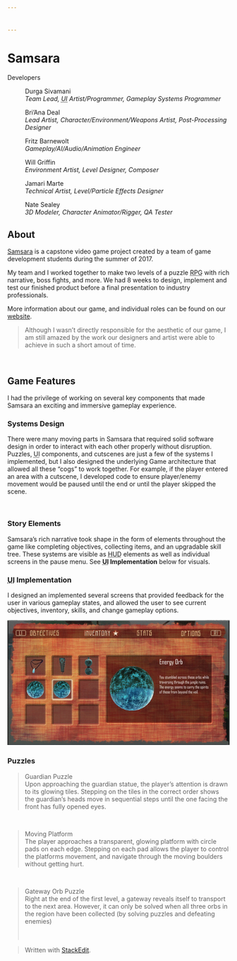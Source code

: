 ```yaml
---


---
```


<h1 id="samsara">Samsara</h1>
<dl>
<dt>Developers</dt>
<dd>
<p>Durga Sivamani<br>
<em>Team Lead, <abbr title="User Interface">UI</abbr> Artist/Programmer, Gameplay Systems Programmer</em></p>
</dd>
<dd>
<p>Bri’Ana Deal<br>
<em>Lead Artist, Character/Environment/Weapons Artist, Post-Processing Designer</em></p>
</dd>
<dd>
<p>Fritz Barnewolt<br>
<em>Gameplay/AI/Audio/Animation Engineer</em></p>
</dd>
<dd>
<p>Will Griffin<br>
<em>Environment Artist, Level Designer, Composer</em></p>
</dd>
<dd>
<p>Jamari Marte<br>
<em>Technical Artist, Level/Particle Effects Designer</em></p>
</dd>
<dd>
<p>Nate Sealey<br>
<em>3D Modeler, Character Animator/Rigger, QA Tester</em></p>
</dd>
</dl>
<h2 id="about">About</h2>
<p><a href="https://monomythstudios.wixsite.com/samsara">Samsara</a> is a capstone video game project created by a team of game development students during the summer of 2017.</p>
<p>My team and I worked together to make two levels of a puzzle <abbr title="Role-Playing Game">RPG</abbr> with rich narrative, boss fights, and more. We had 8 weeks to design, implement and test our finished product before a final presentation to industry professionals.</p>
<p>More information about our game, and individual roles can be found on our <a href="https://monomythstudios.wixsite.com/samsara">website</a>.</p>
<blockquote>
<p>Although I wasn’t directly responsible for the aesthetic of our game, I am still amazed by the work our designers and artist were able to achieve in such a short amout of time.</p>
</blockquote>
<p><img src="Gifs/game_beginning.gif" alt=""></p>
<h2 id="game-features">Game Features</h2>
<p>I had the privilege of working on several key components that made Samsara an exciting and immersive gameplay experience.</p>
<h3 id="systems-design">Systems Design</h3>
<p>There were many moving parts in Samsara that required solid software design in order to interact with each other properly without disruption. Puzzles, <abbr title="User Interface">UI</abbr> components, and cutscenes are just a few of the systems I implemented, but I also designed the underlying Game architecture that allowed all these “cogs” to work together. For example, if the player entered an area with a cutscene, I developed code to ensure player/enemy movement would be paused until the end or until the player skipped the scene.</p>
<p><img src="Gifs/Guardian1_Trim.gif" alt=""></p>
<h3 id="story-elements">Story Elements</h3>
<p>Samsara’s rich narrative took shape in the form of elements throughout the game like completing objectives, collecting items, and an upgradable skill tree. These systems are visible as <abbr title="Heads Up Display, or the area where player's can see vital character stats like current health">HUD</abbr> elements as well as individual screens in the pause menu. See <strong><abbr title="User Interface">UI</abbr> Implementation</strong> below for visuals.</p>
<h3 id="ui-implementation"><abbr title="User Interface">UI</abbr> Implementation</h3>
<p>I designed an implemented several screens that provided feedback for the user in various gameplay states, and allowed the user to see current objectives, inventory, skills, and change gameplay options.</p>
<p><img src="Gifs/dynamic_menu.gif" alt=""></p>
<h3 id="puzzles">Puzzles</h3>
<blockquote>
<p>Guardian Puzzle<br>
Upon approaching the guardian statue, the player’s attention is drawn to its glowing tiles. Stepping on the tiles in the correct order shows the guardian’s heads move in sequential steps until the one facing the front has fully opened eyes.</p>
</blockquote>
<p><img src="Gifs/guardian2_Trim.gif" alt=""></p>
<blockquote>
<p>Moving Platform<br>
The player approaches a transparent, glowing platform with circle pads on each edge. Stepping on each pad allows the player to control the platforms movement, and navigate through the moving boulders without getting hurt.</p>
</blockquote>
<p><img src="Gifs/moving_platform_puzzle.gif" alt=""></p>
<blockquote>
<p>Gateway Orb Puzzle<br>
Right at the end of the first level, a gateway reveals itself to transport to the next area. However, it can only be solved when all three orbs in the region have been collected (by solving puzzles and defeating enemies)<br>
​<br>
<img src="Gifs/orb_puzzle.gif" alt=""></p>
</blockquote>
<blockquote>
<p>Written with <a href="https://stackedit.io/">StackEdit</a>.</p>
</blockquote>

